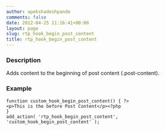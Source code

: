 ```yaml
---
author: apekshadeshpande
comments: false
date: 2012-04-25 11:16:41+00:00
layout: page
slug: rtp_hook_begin_post_content
title: rtp_hook_begin_post_content
---
```


### Description


Adds content to the beginning of post content (.post-content).


### Example



    
    function custom_hook_begin_post_content() { ?>
    <p>This is the before Post Content</p><?php
    }
    add_action( 'rtp_hook_begin_post_content', 'custom_hook_begin_post_content' );
    
